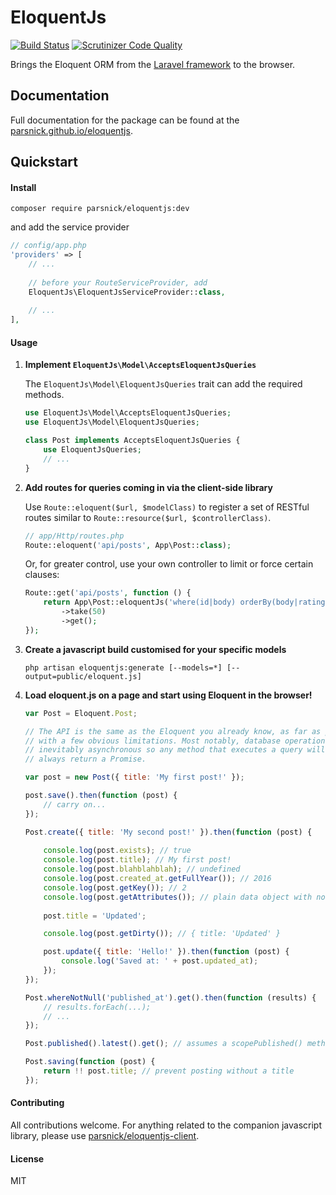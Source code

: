 # EloquentJs
[![Build Status](https://travis-ci.org/parsnick/eloquentjs.svg?branch=master)](https://travis-ci.org/parsnick/eloquentjs)
[![Scrutinizer Code Quality](https://scrutinizer-ci.com/g/parsnick/eloquentjs/badges/quality-score.png?b=master)](https://scrutinizer-ci.com/g/parsnick/eloquentjs/?branch=master)

Brings the Eloquent ORM from the [Laravel framework](https://github.com/laravel/framework) to the browser.

## Documentation

Full documentation for the package can be found at the [parsnick.github.io/eloquentjs](http://parsnick.github.io/eloquentjs).

## Quickstart

#### Install

```
composer require parsnick/eloquentjs:dev
```
and add the service provider

```php
// config/app.php
'providers' => [
    // ...
    
    // before your RouteServiceProvider, add
    EloquentJs\EloquentJsServiceProvider::class,
    
    // ...
],
```

#### Usage

1. **Implement `EloquentJs\Model\AcceptsEloquentJsQueries`**
    
    The `EloquentJs\Model\EloquentJsQueries` trait can add the required methods.

    ```php
    use EloquentJs\Model\AcceptsEloquentJsQueries;
    use EloquentJs\Model\EloquentJsQueries;
    
    class Post implements AcceptsEloquentJsQueries {
        use EloquentJsQueries;
        // ...
    }
    ```

2. **Add routes for queries coming in via the client-side library**
    
    Use `Route::eloquent($url, $modelClass)` to register a set of RESTful routes similar to
    `Route::resource($url, $controllerClass)`.

    ```php
    // app/Http/routes.php
    Route::eloquent('api/posts', App\Post::class);
    ```
    
    Or, for greater control, use your own controller to limit or force certain clauses:

    ```php
    Route::get('api/posts', function () {
        return App\Post::eloquentJs('where(id|body) orderBy(body|rating|created_at)')
            ->take(50)
            ->get();
    });
    ```


4. **Create a javascript build customised for your specific models**
    ```
    php artisan eloquentjs:generate [--models=*] [--output=public/eloquent.js]
    ```

5. **Load eloquent.js on a page and start using Eloquent in the browser!**
    ```js
    var Post = Eloquent.Post;
    
    // The API is the same as the Eloquent you already know, as far as practical
    // with a few obvious limitations. Most notably, database operations are 
    // inevitably asynchronous so any method that executes a query will
    // always return a Promise.
    
    var post = new Post({ title: 'My first post!' });

    post.save().then(function (post) {
        // carry on...
    });

    Post.create({ title: 'My second post!' }).then(function (post) {
        
        console.log(post.exists); // true
        console.log(post.title); // My first post!
        console.log(post.blahblahblah); // undefined
        console.log(post.created_at.getFullYear()); // 2016
        console.log(post.getKey()); // 2    
        console.log(post.getAttributes()); // plain data object with no behaviour
        
        post.title = 'Updated';
    
        console.log(post.getDirty()); // { title: 'Updated' }
    
        post.update({ title: 'Hello!' }).then(function (post) {
            console.log('Saved at: ' + post.updated_at);
        });
    });

    Post.whereNotNull('published_at').get().then(function (results) {
        // results.forEach(...);
        // ...
    });

    Post.published().latest().get(); // assumes a scopePublished() method on the server

    Post.saving(function (post) {
        return !! post.title; // prevent posting without a title
    });
    ```

#### Contributing
All contributions welcome. For anything related to the companion javascript library, please use [parsnick/eloquentjs-client](https://github.com/parsnick/eloquentjs-client).

#### License
MIT
